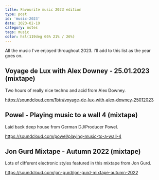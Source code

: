 ```yaml
---
title: Favourite music 2023 edition
type: post
id: 'music-2023'
date: 2023-02-10
category: notes
tags: music
color: hsl(119deg 66% 21% / 26%)
---
```


All the music I've enjoyed throughout 2023. I'll add to this list as the year goes on.

## Voyage de Lux with Alex Downey - 25.01.2023 (mixtape)
Two hours of really nice techno and acid from Alex Downey.

https://soundcloud.com/1btn/voyage-de-lux-with-alex-downey-25012023

## Powel - Playing music to a wall 4 (mixtape)
Laid back deep house from German DJ/Producer Powel.

https://soundcloud.com/powel/playing-music-to-a-wall-4


## Jon Gurd Mixtape - Autumn 2022 (mixtape)
Lots of different electronic styles featured in this mixtape from Jon Gurd.

https://soundcloud.com/jon-gurd/jon-gurd-mixtape-autumn-2022